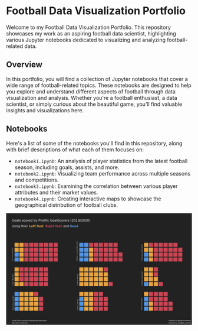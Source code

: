 # Football Data Visualization Portfolio
Welcome to my Football Data Visualization Portfolio. This repository showcases my work as an aspiring football data scientist, highlighting various Jupyter notebooks dedicated to visualizing and analyzing football-related data.

## Overview

In this portfolio, you will find a collection of Jupyter notebooks that cover a wide range of football-related topics. These notebooks are designed to help you explore and understand different aspects of football through data visualization and analysis. Whether you're a football enthusiast, a data scientist, or simply curious about the beautiful game, you'll find valuable insights and visualizations here.

## Notebooks
Here's a list of some of the notebooks you'll find in this repository, along with brief descriptions of what each of them focuses on:

- `notebook1.ipynb`: An analysis of player statistics from the latest football season, including goals, assists, and more.
- `notebook2.ipynb`: Visualizing team performance across multiple seasons and competitions.
- `notebook3.ipynb`: Examining the correlation between various player attributes and their market values.
- `notebook4.ipynb`: Creating interactive maps to showcase the geographical distribution of football clubs.





<img src="./visualizations/waffle.png" >
